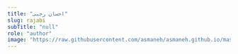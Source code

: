 ```yaml
--- 
title: "احسان رجبی" 
slug: rajabi 
subTitle: "null" 
role: "author" 
image: "https://raw.githubusercontent.com/asmaneh/asmaneh.github.io/master/assets/img/authors/rajabi.jfif" 
--- 
```

